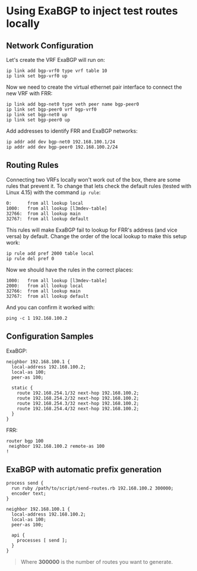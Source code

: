 Using ExaBGP to inject test routes locally
==========================================

Network Configuration
---------------------

Let's create the VRF ExaBGP will run on:

    ip link add bgp-vrf0 type vrf table 10
    ip link set bgp-vrf0 up

Now we need to create the virtual ethernet pair interface to connect the new
VRF with FRR:

    ip link add bgp-net0 type veth peer name bgp-peer0
    ip link set bgp-peer0 vrf bgp-vrf0
    ip link set bgp-net0 up
    ip link set bgp-peer0 up

Add addresses to identify FRR and ExaBGP networks:

    ip addr add dev bgp-net0 192.168.100.1/24
    ip addr add dev bgp-peer0 192.168.100.2/24


Routing Rules
-------------

Connecting two VRFs locally won't work out of the box, there are some rules
that prevent it. To change that lets check the default rules (tested with Linux
4.15) with the command `ip rule`:

    0:      from all lookup local
    1000:   from all lookup [l3mdev-table]
    32766:  from all lookup main
    32767:  from all lookup default

This rules will make ExaBGP fail to lookup for FRR's address (and vice versa)
by default. Change the order of the local lookup to make this setup work:

    ip rule add pref 2000 table local
    ip rule del pref 0

Now we should have the rules in the correct places:

    1000:   from all lookup [l3mdev-table] 
    2000:   from all lookup local 
    32766:  from all lookup main 
    32767:  from all lookup default

And you can confirm it worked with:

    ping -c 1 192.168.100.2


Configuration Samples
---------------------

ExaBGP:

    neighbor 192.168.100.1 {
      local-address 192.168.100.2;
      local-as 100;
      peer-as 100;

      static {
        route 192.168.254.1/32 next-hop 192.168.100.2;
        route 192.168.254.2/32 next-hop 192.168.100.2;
        route 192.168.254.3/32 next-hop 192.168.100.2;
        route 192.168.254.4/32 next-hop 192.168.100.2;
      }
    }


FRR:

    router bgp 100
     neighbor 192.168.100.2 remote-as 100
    !


ExaBGP with automatic prefix generation
---------------------------------------

    process send {
      run ruby /path/to/script/send-routes.rb 192.168.100.2 300000;
      encoder text;
    }

    neighbor 192.168.100.1 {
      local-address 192.168.100.2;
      local-as 100;
      peer-as 100;

      api {
        processes [ send ];
      }
    }

> Where **300000** is the number of routes you want to generate.
